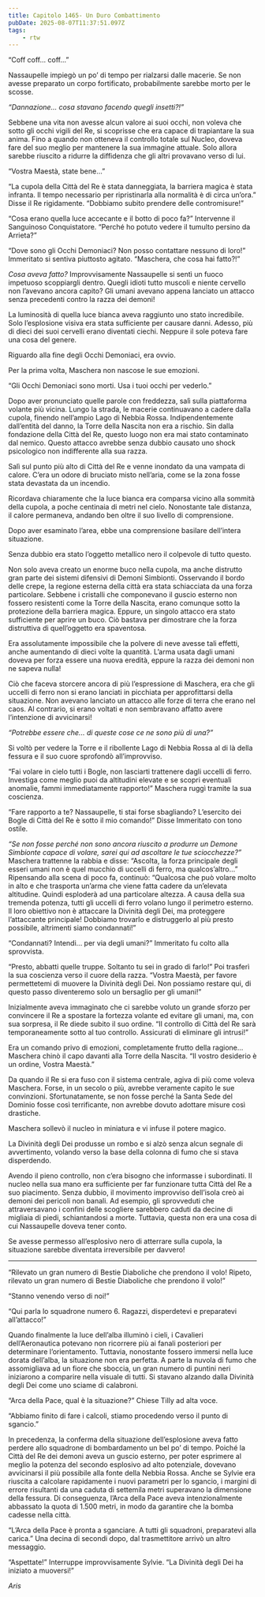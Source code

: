 ```yaml
---
title: Capitolo 1465- Un Duro Combattimento
pubDate: 2025-08-07T11:37:51.097Z
tags:
    - rtw
---
```



“Coff coff... coff...”


Nassaupelle impiegò un po’ di tempo per rialzarsi dalle macerie. Se non avesse preparato un corpo fortificato, probabilmente sarebbe morto per le scosse.


<em>“Dannazione... cosa stavano facendo quegli insetti?!”</em>


Sebbene una vita non avesse alcun valore ai suoi occhi, non voleva che sotto gli occhi vigili del Re, si scoprisse che era capace di trapiantare la sua anima. Fino a quando non otteneva il controllo totale sul Nucleo, doveva fare del suo meglio per mantenere la sua immagine attuale. Solo allora sarebbe riuscito a ridurre la diffidenza che gli altri provavano verso di lui.


“Vostra Maestà, state bene...”


“La cupola della Città del Re è stata danneggiata, la barriera magica è stata infranta. Il tempo necessario per ripristinarla alla normalità è di circa un’ora.” Disse il Re rigidamente. “Dobbiamo subito prendere delle contromisure!”


“Cosa erano quella luce accecante e il botto di poco fa?” Intervenne il Sanguinoso Conquistatore. “Perché ho potuto vedere il tumulto persino da Arrieta?”


“Dove sono gli Occhi Demoniaci? Non posso contattare nessuno di loro!” Immeritato si sentiva piuttosto agitato. “Maschera, che cosa hai fatto?!”


<em>Cosa aveva fatto?</em> Improvvisamente Nassaupelle si sentì un fuoco impetuoso scoppiargli dentro. Quegli idioti tutto muscoli e niente cervello non l’avevano ancora capito? Gli umani avevano appena lanciato un attacco senza precedenti contro la razza dei demoni!


La luminosità di quella luce bianca aveva raggiunto uno stato incredibile. Solo l’esplosione visiva era stata sufficiente per causare danni. Adesso, più di dieci dei suoi cervelli erano diventati ciechi. Neppure il sole poteva fare una cosa del genere.


Riguardo alla fine degli Occhi Demoniaci, era ovvio.


Per la prima volta, Maschera non nascose le sue emozioni.


“Gli Occhi Demoniaci sono morti. Usa i tuoi occhi per vederlo.”


Dopo aver pronunciato quelle parole con freddezza, salì sulla piattaforma volante più vicina. Lungo la strada, le macerie continuavano a cadere dalla cupola, finendo nell’ampio Lago di Nebbia Rossa. Indipendentemente dall’entità del danno, la Torre della Nascita non era a rischio. Sin dalla fondazione della Città del Re, questo luogo non era mai stato contaminato dal nemico. Questo attacco avrebbe senza dubbio causato uno shock psicologico non indifferente alla sua razza.


Salì sul punto più alto di Città del Re e venne inondato da una vampata di calore. C’era un odore di bruciato misto nell’aria, come se la zona fosse stata devastata da un incendio.


Ricordava chiaramente che la luce bianca era comparsa vicino alla sommità della cupola, a poche centinaia di metri nel cielo. Nonostante tale distanza, il calore permaneva, andando ben oltre il suo livello di comprensione.


Dopo aver esaminato l’area, ebbe una comprensione basilare dell’intera situazione.


Senza dubbio era stato l’oggetto metallico nero il colpevole di tutto questo.


Non solo aveva creato un enorme buco nella cupola, ma anche distrutto gran parte dei sistemi difensivi di Demoni Simbionti. Osservando il bordo delle crepe, la regione esterna della città era stata schiacciata da una forza particolare. Sebbene i cristalli che componevano il guscio esterno non fossero resistenti come la Torre della Nascita, erano comunque sotto la protezione della barriera magica. Eppure, un singolo attacco era stato sufficiente per aprire un buco. Ciò bastava per dimostrare che la forza distruttiva di quell’oggetto era spaventosa.


Era assolutamente impossibile che la polvere di neve avesse tali effetti, anche aumentando di dieci volte la quantità. L’arma usata dagli umani doveva per forza essere una nuova eredità, eppure la razza dei demoni non ne sapeva nulla!


Ciò che faceva storcere ancora di più l’espressione di Maschera, era che gli uccelli di ferro non si erano lanciati in picchiata per approfittarsi della situazione. Non avevano lanciato un attacco alle forze di terra che erano nel caos. Al contrario, si erano voltati e non sembravano affatto avere l’intenzione di avvicinarsi!


<em>“Potrebbe essere che... di queste cose ce ne sono più di una?”</em>


Si voltò per vedere la Torre e il ribollente Lago di Nebbia Rossa al di là della fessura e il suo cuore sprofondò all’improvviso.


“Fai volare in cielo tutti i Bogle, non lasciarti trattenere dagli uccelli di ferro. Investiga come meglio puoi da altitudini elevate e se scopri eventuali anomalie, fammi immediatamente rapporto!” Maschera ruggì tramite la sua coscienza.


“Fare rapporto a te? Nassaupelle, ti stai forse sbagliando? L’esercito dei Bogle di Città del Re è sotto il mio comando!” Disse Immeritato con tono ostile.


<em>“Se non fosse perché non sono ancora riuscito a produrre un Demone Simbionte capace di volare, sarei qui ad ascoltare le tue sciocchezze?” </em>Maschera trattenne la rabbia e disse: “Ascolta, la forza principale degli esseri umani non è quel mucchio di uccelli di ferro, ma qualcos’altro...” Ripensando alla scena di poco fa, continuò: “Qualcosa che può volare molto in alto e che trasporta un’arma che viene fatta cadere da un’elevata altitudine. Quindi esploderà ad una particolare altezza.<em> </em> A causa della sua tremenda potenza, tutti gli uccelli di ferro volano lungo il perimetro esterno. Il loro obiettivo non è attaccare la Divinità degli Dei, ma proteggere l’attaccante principale! Dobbiamo trovarlo e distruggerlo al più presto possibile, altrimenti siamo condannati!”


“Condannati? Intendi... per via degli umani?” Immeritato fu colto alla sprovvista.


“Presto, abbatti quelle truppe. Soltanto tu sei in grado di farlo!” Poi trasferì la sua coscienza verso il cuore della razza. “Vostra Maestà, per favore permettetemi di muovere la Divinità degli Dei. Non possiamo restare qui, di questo passo diventeremo solo un bersaglio per gli umani!”


Inizialmente aveva immaginato che ci sarebbe voluto un grande sforzo per convincere il Re a spostare la fortezza volante ed evitare gli umani, ma, con sua sorpresa, il Re diede subito il suo ordine. “Il controllo di Città del Re sarà temporaneamente sotto al tuo controllo. Assicurati di eliminare gli intrusi!”


Era un comando privo di emozioni, completamente frutto della ragione... Maschera chinò il capo davanti alla Torre della Nascita. “Il vostro desiderio è un ordine, Vostra Maestà.”


Da quando il Re si era fuso con il sistema centrale, agiva di più come voleva Maschera. Forse, in un secolo o più, avrebbe veramente capito le sue convinzioni. Sfortunatamente, se non fosse perché la Santa Sede del Dominio fosse così terrificante, non avrebbe dovuto adottare misure così drastiche.


Maschera sollevò il nucleo in miniatura e vi infuse il potere magico.


La Divinità degli Dei produsse un rombo e si alzò senza alcun segnale di avvertimento, volando verso la base della colonna di fumo che si stava disperdendo.


Avendo il pieno controllo, non c’era bisogno che informasse i subordinati. Il nucleo nella sua mano era sufficiente per far funzionare tutta Città del Re a suo piacimento. Senza dubbio, il movimento improvviso dell’isola creò ai demoni dei pericoli non banali. Ad esempio, gli sprovveduti che attraversavano i confini delle scogliere sarebbero caduti da decine di migliaia di piedi, schiantandosi a morte. Tuttavia, questa non era una cosa di cui Nassaupelle doveva tener conto.


Se avesse permesso all’esplosivo nero di atterrare sulla cupola, la situazione sarebbe diventata irreversibile per davvero!


***






“Rilevato un gran numero di Bestie Diaboliche che prendono il volo! Ripeto, rilevato un gran numero di Bestie Diaboliche che prendono il volo!”


“Stanno venendo verso di noi!”


“Qui parla lo squadrone numero 6. Ragazzi, disperdetevi e preparatevi all’attacco!”


Quando finalmente la luce dell’alba illuminò i cieli, i Cavalieri dell’Aeronautica potevano non ricorrere più ai fanali posteriori per determinare l’orientamento. Tuttavia, nonostante fossero immersi nella luce dorata dell’alba, la situazione non era perfetta. A parte la nuvola di fumo che assomigliava ad un fiore che sboccia, un gran numero di puntini neri iniziarono a comparire nella visuale di tutti. Si stavano alzando dalla Divinità degli Dei come uno sciame di calabroni.


“Arca della Pace, qual è la situazione?” Chiese Tilly ad alta voce.


“Abbiamo finito di fare i calcoli, stiamo procedendo verso il punto di sgancio.”


In precedenza, la conferma della situazione dell’esplosione aveva fatto perdere allo squadrone di bombardamento un bel po’ di tempo. Poiché la Città del Re dei demoni aveva un guscio esterno, per poter esprimere al meglio la potenza del secondo esplosivo ad alto potenziale, dovevano avvicinarsi il più possibile alla fonte della Nebbia Rossa. Anche se Sylvie era riuscita a calcolare rapidamente i nuovi parametri per lo sgancio, i margini di errore risultanti da una caduta di settemila metri superavano la dimensione della fessura. Di conseguenza, l’Arca della Pace aveva intenzionalmente abbassato la quota di 1.500 metri, in modo da garantire che la bomba cadesse nella città.


“L’Arca della Pace è pronta a sganciare. A tutti gli squadroni, preparatevi alla carica.” Una decina di secondi dopo, dal trasmettitore arrivò un altro messaggio.


“Aspettate!” Interruppe improvvisamente Sylvie. “La Divinità degli Dei ha iniziato a muoversi!”






<em>Aris</em>
                                


                                



